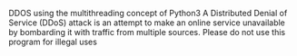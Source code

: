DDOS using the multithreading concept of Python3
A Distributed Denial of Service (DDoS) attack is an attempt to make an online
service unavailable by bombarding it with traffic from multiple sources.
Please do not use this program for illegal uses
